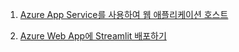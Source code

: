 01. [Azure App Service를 사용하여 웹 애플리케이션 호스트](https://learn.microsoft.com/ko-kr/training/modules/host-a-web-app-with-azure-app-service/)

00. [Azure Web App에 Streamlit 배포하기](02.streamlit_deployment.md)
